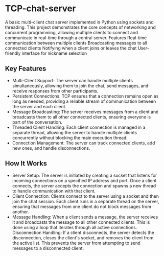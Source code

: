 # TCP-chat-server
A basic multi-client chat server implemented in Python using sockets and threading. This project demonstrates the core concepts of networking and concurrent programming, allowing multiple clients to connect and communicate in real-time through a central server.
Features
Real-time communication between multiple clients
Broadcasting messages to all connected clients
Notifying when a client joins or leaves the chat
User-friendly interface for nickname selection
## Key Features
- Multi-Client Support:
The server can handle multiple clients simultaneously, allowing them to join the chat, send messages, and receive responses from other participants.
- Persistent Connections:
TCP ensures that a connection remains open as long as needed, providing a reliable stream of communication between the server and each client.
- Message Broadcasting:
The server receives messages from a client and broadcasts them to all other connected clients, ensuring everyone is part of the conversation.
- Threaded Client Handling:
Each client connection is managed in a separate thread, allowing the server to handle multiple clients concurrently without blocking the main execution thread.
- Connection Management:
The server can track connected clients, add new ones, and handle disconnections.
## How It Works
- Server Setup:
The server is initiated by creating a socket that listens for incoming connections on a specified IP address and port. Once a client connects, the server accepts the connection and spawns a new thread to handle communication with that client.
- Client Connection:
Clients connect to the server using a socket and then join the chat session. Each client runs in a separate thread on the server, ensuring that messages from one client do not block messages from another.
- Message Handling:
When a client sends a message, the server receives it and broadcasts the message to all other connected clients. This is done using a loop that iterates through all active connections.
Disconnection Handling:
If a client disconnects, the server detects the disconnection, closes the client's socket, and removes the client from the active list. This prevents the server from attempting to send messages to a disconnected client.
